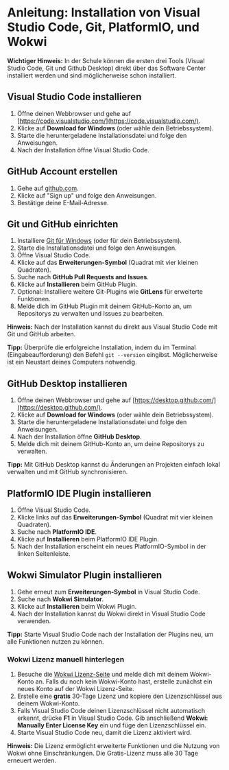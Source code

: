 # Anleitung: Installation von Visual Studio Code, Git, PlatformIO, und Wokwi

**Wichtiger Hinweis:** In der Schule können die ersten drei Tools (Visual Studio Code, Git und Github Desktop) direkt über das Software Center installiert werden und sind möglicherweise schon installiert.


## Visual Studio Code installieren

1. Öffne deinen Webbrowser und gehe auf [https://code.visualstudio.com/](https://code.visualstudio.com/).
2. Klicke auf **Download for Windows** (oder wähle dein Betriebssystem).
3. Starte die heruntergeladene Installationsdatei und folge den Anweisungen.  
4. Nach der Installation öffne Visual Studio Code.


## GitHub Account erstellen

1. Gehe auf [github.com](https://github.com).
2. Klicke auf "Sign up" und folge den Anweisungen.
3. Bestätige deine E-Mail-Adresse.


## Git und GitHub einrichten

1. Installiere [Git für Windows](https://git-scm.com/download/win) (oder für dein Betriebssystem).
2. Starte die Installationsdatei und folge den Anweisungen.
3. Öffne Visual Studio Code.
4. Klicke auf das **Erweiterungen-Symbol** (Quadrat mit vier kleinen Quadraten).
5. Suche nach **GitHub Pull Requests and Issues**.
6. Klicke auf **Installieren** beim GitHub Plugin.
7. Optional: Installiere weitere Git-Plugins wie **GitLens** für erweiterte Funktionen.
8. Melde dich im GitHub Plugin mit deinem GitHub-Konto an, um Repositorys zu verwalten und Issues zu bearbeiten.

**Hinweis:** Nach der Installation kannst du direkt aus Visual Studio Code mit Git und GitHub arbeiten.

**Tipp:** Überprüfe die erfolgreiche Installation, indem du im Terminal (Eingabeaufforderung) den Befehl `git --version` eingibst. Möglicherweise ist ein Neustart deines Computers notwendig.


## GitHub Desktop installieren

1. Öffne deinen Webbrowser und gehe auf [https://desktop.github.com/](https://desktop.github.com/).
2. Klicke auf **Download for Windows** (oder wähle dein Betriebssystem).
3. Starte die heruntergeladene Installationsdatei und folge den Anweisungen.
4. Nach der Installation öffne **GitHub Desktop**.
5. Melde dich mit deinem GitHub-Konto an, um deine Repositorys zu verwalten.

**Tipp:** Mit GitHub Desktop kannst du Änderungen an Projekten einfach lokal verwalten und mit GitHub synchronisieren.


## PlatformIO IDE Plugin installieren

1. Öffne Visual Studio Code.
2. Klicke links auf das **Erweiterungen-Symbol** (Quadrat mit vier kleinen Quadraten).
3. Suche nach **PlatformIO IDE**.
4. Klicke auf **Installieren** beim PlatformIO IDE Plugin.
5. Nach der Installation erscheint ein neues PlatformIO-Symbol in der linken Seitenleiste.


## Wokwi Simulator Plugin installieren

1. Gehe erneut zum **Erweiterungen-Symbol** in Visual Studio Code.
2. Suche nach **Wokwi Simulator**.
3. Klicke auf **Installieren** beim Wokwi Plugin.
4. Nach der Installation kannst du Wokwi direkt in Visual Studio Code verwenden.

**Tipp:** Starte Visual Studio Code nach der Installation der Plugins neu, um alle Funktionen nutzen zu können.

### Wokwi Lizenz manuell hinterlegen

1. Besuche die [Wokwi Lizenz-Seite](https://wokwi.com/license) und melde dich mit deinem Wokwi-Konto an.
   Falls du noch kein Wokwi-Konto hast, erstelle zunächst ein neues Konto auf der Wokwi Lizenz-Seite.
2. Erstelle eine **gratis** 30-Tage Lizenz und kopiere den Lizenzschlüssel aus deinem Wokwi-Konto.
3. Falls Visual Studio Code deinen Lizenzschlüssel nicht automatisch erkennt, drücke **F1** in Visual Studio Code. Gib anschließend **Wokwi: Manually Enter License Key** ein und füge den Lizenzschlüssel ein.
4. Starte Visual Studio Code neu, damit die Lizenz aktiviert wird.

**Hinweis:** Die Lizenz ermöglicht erweiterte Funktionen und die Nutzung von Wokwi ohne Einschränkungen. Die Gratis-Lizenz muss alle 30 Tage erneuert werden.
